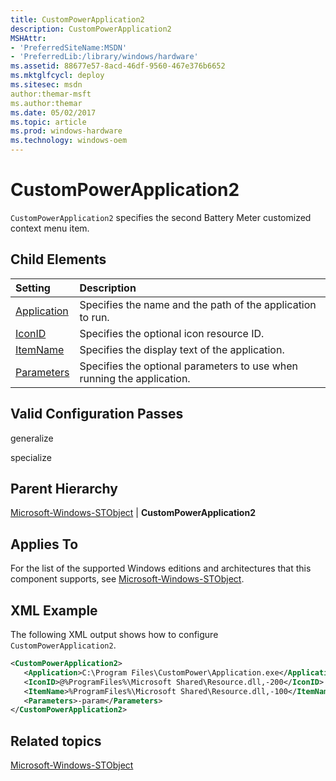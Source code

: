 ```yaml
---
title: CustomPowerApplication2
description: CustomPowerApplication2
MSHAttr:
- 'PreferredSiteName:MSDN'
- 'PreferredLib:/library/windows/hardware'
ms.assetid: 88677e57-8acd-46df-9560-467e376b6652
ms.mktglfcycl: deploy
ms.sitesec: msdn
author:themar-msft
ms.author:themar
ms.date: 05/02/2017
ms.topic: article
ms.prod: windows-hardware
ms.technology: windows-oem
---
```

# CustomPowerApplication2

`CustomPowerApplication2` specifies the second Battery Meter customized context menu item.

## Child Elements

| Setting                 | Description                                                                           |
|:------------------------|:--------------------------------------------------------------------------------------|
| [Application](microsoft-windows-stobject-custompowerapplication2-application.md) | Specifies the name and the path of the application to run. |
| [IconID](microsoft-windows-stobject-custompowerapplication2-iconid.md) | Specifies the optional icon resource ID. |
| [ItemName](microsoft-windows-stobject-custompowerapplication2-itemname.md) | Specifies the display text of the application. |
| [Parameters](microsoft-windows-stobject-custompowerapplication2-parameters.md) | Specifies the optional parameters to use when running the application. |

## Valid Configuration Passes

generalize

specialize

## Parent Hierarchy

[Microsoft-Windows-STObject](microsoft-windows-stobject.md) | **CustomPowerApplication2**

## Applies To

For the list of the supported Windows editions and architectures that this component supports, see [Microsoft-Windows-STObject](microsoft-windows-stobject.md).

## XML Example

The following XML output shows how to configure `CustomPowerApplication2`.

```XML
<CustomPowerApplication2>
   <Application>C:\Program Files\CustomPower\Application.exe</Application>
   <IconID>@%ProgramFiles%\Microsoft Shared\Resource.dll,-200</IconID>
   <ItemName>%ProgramFiles%\Microsoft Shared\Resource.dll,-100</ItemName>
   <Parameters>-param</Parameters>
</CustomPowerApplication2>
```

## Related topics

[Microsoft-Windows-STObject](microsoft-windows-stobject.md)
